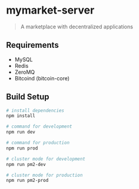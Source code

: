 # mymarket-server

> A marketplace with decentralized applications

## Requirements
- MySQL
- Redis
- ZeroMQ
- Bitcoind (bitcoin-core)

## Build Setup

``` bash
# install dependencies
npm install

# command for development
npm run dev

# command for production
npm run prod

# cluster mode for development
npm run pm2-dev

# cluster mode for production
npm run pm2-prod
```
